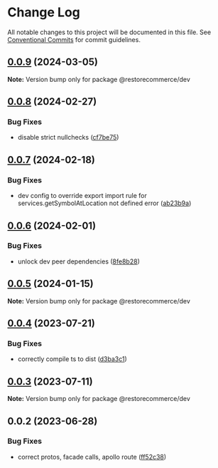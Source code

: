 # Change Log

All notable changes to this project will be documented in this file.
See [Conventional Commits](https://conventionalcommits.org) for commit guidelines.

## [0.0.9](https://github.com/restorecommerce/libs/compare/@restorecommerce/dev@0.0.8...@restorecommerce/dev@0.0.9) (2024-03-05)

**Note:** Version bump only for package @restorecommerce/dev





## [0.0.8](https://github.com/restorecommerce/libs/compare/@restorecommerce/dev@0.0.7...@restorecommerce/dev@0.0.8) (2024-02-27)


### Bug Fixes

* disable strict nullchecks ([cf7be75](https://github.com/restorecommerce/libs/commit/cf7be75e06c05567af334eb8448ed781f70a6322))





## [0.0.7](https://github.com/restorecommerce/libs/compare/@restorecommerce/dev@0.0.6...@restorecommerce/dev@0.0.7) (2024-02-18)


### Bug Fixes

* dev config to override export import rule for services.getSymbolAtLocation not defined error ([ab23b9a](https://github.com/restorecommerce/libs/commit/ab23b9aafbced0cc2450a99e4a27e81c840a2270))





## [0.0.6](https://github.com/restorecommerce/libs/compare/@restorecommerce/dev@0.0.5...@restorecommerce/dev@0.0.6) (2024-02-01)


### Bug Fixes

* unlock dev peer dependencies ([8fe8b28](https://github.com/restorecommerce/libs/commit/8fe8b2860478af484f29d59631fed2a732071ca9))





## [0.0.5](https://github.com/restorecommerce/libs/compare/@restorecommerce/dev@0.0.4...@restorecommerce/dev@0.0.5) (2024-01-15)

**Note:** Version bump only for package @restorecommerce/dev





## [0.0.4](https://github.com/restorecommerce/libs/compare/@restorecommerce/dev@0.0.3...@restorecommerce/dev@0.0.4) (2023-07-21)


### Bug Fixes

* correctly compile ts to dist ([d3ba3c1](https://github.com/restorecommerce/libs/commit/d3ba3c157c8a8bbe597dee067bfe212fe4d87c54))





## [0.0.3](https://github.com/restorecommerce/libs/compare/@restorecommerce/dev@0.0.2...@restorecommerce/dev@0.0.3) (2023-07-11)

**Note:** Version bump only for package @restorecommerce/dev





## 0.0.2 (2023-06-28)


### Bug Fixes

* correct protos, facade calls, apollo route ([ff52c38](https://github.com/restorecommerce/libs/commit/ff52c38ee4e6c6236747d6921361b5e4131384a2))

